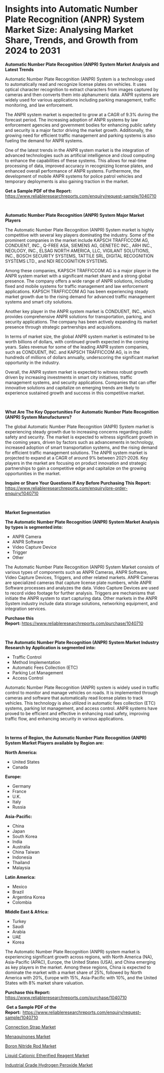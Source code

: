 <p><h1>Insights into Automatic Number Plate Recognition (ANPR) System Market Size: Analysing Market Share, Trends, and Growth from 2024 to 2031</h1></p><p><strong>Automatic Number Plate Recognition (ANPR) System Market Analysis and Latest Trends</strong></p>
<p><p>Automatic Number Plate Recognition (ANPR) System is a technology used to automatically read and recognize license plates on vehicles. It uses optical character recognition to extract characters from images captured by cameras and then converts them into alphanumeric data. ANPR systems are widely used for various applications including parking management, traffic monitoring, and law enforcement.</p><p>The ANPR system market is expected to grow at a CAGR of 9.3% during the forecast period. The increasing adoption of ANPR systems by law enforcement agencies and government bodies for enhancing public safety and security is a major factor driving the market growth. Additionally, the growing need for efficient traffic management and parking systems is also fueling the demand for ANPR systems.</p><p>One of the latest trends in the ANPR system market is the integration of advanced technologies such as artificial intelligence and cloud computing to enhance the capabilities of these systems. This allows for real-time processing of data, improved accuracy in recognizing license plates, and enhanced overall performance of ANPR systems. Furthermore, the development of mobile ANPR systems for police patrol vehicles and temporary deployments is also gaining traction in the market.</p></p>
<p><strong>Get a Sample PDF of the Report:&nbsp;</strong> <a href="https://www.reliableresearchreports.com/enquiry/request-sample/1040710">https://www.reliableresearchreports.com/enquiry/request-sample/1040710</a></p>
<p>&nbsp;</p>
<p><strong>Automatic Number Plate Recognition (ANPR) System Major Market Players</strong></p>
<p><p>The Automatic Number Plate Recognition (ANPR) System market is highly competitive with several key players dominating the industry. Some of the prominent companies in the market include KAPSCH TRAFFICCOM AG, CONDUENT, INC., Q-FREE ASA, SIEMENS AG, GENETEC INC., ARH INC., NEOLOGY, INC., ELSAG NORTH AMERICA, LLC, VIGILANT SOLUTIONS, INC., BOSCH SECURITY SYSTEMS, TATTILE SRL, DIGITAL RECOGNITION SYSTEMS LTD., and NDI RECOGNITION SYSTEMS.</p><p>Among these companies, KAPSCH TRAFFICCOM AG is a major player in the ANPR system market with a significant market share and a strong global presence. The company offers a wide range of ANPR solutions, including fixed and mobile systems for traffic management and law enforcement applications. KAPSCH TRAFFICCOM AG has been experiencing steady market growth due to the rising demand for advanced traffic management systems and smart city solutions.</p><p>Another key player in the ANPR system market is CONDUENT, INC., which provides comprehensive ANPR solutions for transportation, parking, and security applications. The company has been actively expanding its market presence through strategic partnerships and acquisitions.</p><p>In terms of market size, the global ANPR system market is estimated to be worth billions of dollars, with continued growth expected in the coming years. Sales revenue for some of the leading ANPR system companies, such as CONDUENT, INC. and KAPSCH TRAFFICCOM AG, is in the hundreds of millions of dollars annually, underscoring the significant market opportunity in the industry.</p><p>Overall, the ANPR system market is expected to witness robust growth driven by increasing investments in smart city initiatives, traffic management systems, and security applications. Companies that can offer innovative solutions and capitalize on emerging trends are likely to experience sustained growth and success in this competitive market.</p></p>
<p>&nbsp;</p>
<p><strong>What Are The Key Opportunities For Automatic Number Plate Recognition (ANPR) System Manufacturers?</strong></p>
<p><p>The global Automatic Number Plate Recognition (ANPR) System market is experiencing steady growth due to increasing concerns regarding public safety and security. The market is expected to witness significant growth in the coming years, driven by factors such as advancements in technology, increased adoption of smart transportation systems, and the rising demand for efficient traffic management solutions. The ANPR system market is projected to expand at a CAGR of around 9% between 2021-2026. Key players in the market are focusing on product innovation and strategic partnerships to gain a competitive edge and capitalize on the growing opportunities in the market.</p></p>
<p><strong>Inquire or Share Your Questions If Any Before Purchasing This Report:</strong> <a href="https://www.reliableresearchreports.com/enquiry/pre-order-enquiry/1040710">https://www.reliableresearchreports.com/enquiry/pre-order-enquiry/1040710</a></p>
<p>&nbsp;</p>
<p><strong>Market Segmentation</strong></p>
<p><strong>The Automatic Number Plate Recognition (ANPR) System Market Analysis by types is segmented into:</strong></p>
<p><ul><li>ANPR Camera</li><li>ANPR Software</li><li>Video Capture Device</li><li>Trigger</li><li>Other</li></ul></p>
<p><p>The Automatic Number Plate Recognition (ANPR) System Market consists of various types of components such as ANPR Cameras, ANPR Software, Video Capture Devices, Triggers, and other related markets. ANPR Cameras are specialized cameras that capture license plate numbers, while ANPR Software processes and analyzes the data. Video Capture Devices are used to record video footage for further analysis. Triggers are mechanisms that initiate the ANPR system to start capturing data. Other markets in the ANPR System industry include data storage solutions, networking equipment, and integration services.</p></p>
<p><strong>Purchase this Report:&nbsp;</strong><a href="https://www.reliableresearchreports.com/purchase/1040710">https://www.reliableresearchreports.com/purchase/1040710</a></p>
<p>&nbsp;</p>
<p><strong>The Automatic Number Plate Recognition (ANPR) System Market Industry Research by Application is segmented into:</strong></p>
<p><ul><li>Traffic Control</li><li>Method Implementation</li><li>Automatic Fees Collection (ETC)</li><li>Parking Lot Management</li><li>Access Control</li></ul></p>
<p><p>Automatic Number Plate Recognition (ANPR) system is widely used in traffic control to monitor and manage vehicles on roads. It is implemented through cameras and software that automatically read license plates to track vehicles. This technology is also utilized in automatic fees collection (ETC) systems, parking lot management, and access control. ANPR systems have proved to be efficient and effective in enhancing road safety, improving traffic flow, and enhancing security in various applications.</p></p>
<p>&nbsp;</p>
<p><strong>In terms of Region, the Automatic Number Plate Recognition (ANPR) System Market Players available by Region are:</strong></p>
<p>
    <p> <strong> North America: </strong>
        <ul>
            <li>United States</li>
            <li>Canada</li>
        </ul>
        </p> 
    <p> <strong> Europe: </strong>
        <ul>
            <li>Germany</li>
            <li>France</li>
            <li>U.K.</li>
            <li>Italy</li>
            <li>Russia</li>
        </ul>
        </p> 
    <p> <strong> Asia-Pacific: </strong>
        <ul>
            <li>China</li>
            <li>Japan</li>
            <li>South Korea</li>
            <li>India</li>
            <li>Australia</li>
            <li>China Taiwan</li>
            <li>Indonesia</li>
            <li>Thailand</li>
            <li>Malaysia</li>
        </ul>
        </p> 
    <p> <strong> Latin America: </strong>
        <ul>
            <li>Mexico</li>
            <li>Brazil</li>
            <li>Argentina Korea</li>
            <li>Colombia</li>
        </ul>
        </p> 
    <p> <strong> Middle East & Africa: </strong>
        <ul>
            <li>Turkey</li>
            <li>Saudi</li>
            <li>Arabia</li>
            <li>UAE</li>
            <li>Korea</li>
        </ul>
    </p>
    </p>
<p><p>The Automatic Number Plate Recognition (ANPR) system market is experiencing significant growth across regions, with North America (NA), Asia-Pacific (APAC), Europe, the United States (USA), and China emerging as key players in the market. Among these regions, China is expected to dominate the market with a market share of 25%, followed by North America with 20%, Europe with 15%, Asia-Pacific with 10%, and the United States with 8% market share valuation.</p></p>
<p><strong>Purchase this Report: </strong><a href="https://www.reliableresearchreports.com/purchase/1040710">https://www.reliableresearchreports.com/purchase/1040710</a></p>
<p>&nbsp;<strong>Get a Sample PDF of the Report:&nbsp;&nbsp;</strong><a href="https://www.reliableresearchreports.com/enquiry/request-sample/1040710">https://www.reliableresearchreports.com/enquiry/request-sample/1040710</a></p>
<p><strong></strong></p>
<p><p><a href="https://github.com/lylyparadise/Market-Research-Report-List-2/blob/main/connection-strap-market.md">Connection Strap Market</a></p><p><a href="https://github.com/GroverBarry/Market-Research-Report-List-4/blob/main/menaquinones-market.md">Menaquinones Market</a></p><p><a href="https://view.publitas.com/reportprime-1/boron-nitride-rod-market-offer-valuable-insights-into-market-size-market-share-market-trends-and-projections-spanning-from-2024-to-2031/">Boron Nitride Rod Market</a></p><p><a href="https://noble-drawer-34c.notion.site/Liquid-Cationic-Etherified-Reagent-Market-Size-and-Examines-its-Market-Scope-with-a-Primary-Focus--285a3b56e4fa45b9839ccf798f43164c">Liquid Cationic Etherified Reagent Market</a></p><p><a href="https://meowing-canidae-761.notion.site/Decoding-the-Industrial-Grade-Hydrogen-Peroxide-Market-A-Deep-Dive-into-the-Latest-Market-Trends-M-6d7c3601936b447e896ac1ca37b713f8">Industrial Grade Hydrogen Peroxide Market</a></p></p>